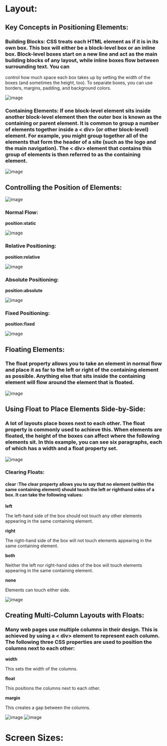 # Layout:

## Key Concepts in Positioning Elements:

### Building Blocks: CSS treats each HTML element as if it is in its own box. This box will either be a block-level box or an inline box. Block-level boxes start on a new line and act as the main building blocks of any layout, while inline boxes flow between surrounding text. You can
control how much space each box takes up by setting the width of the boxes (and sometimes the height, too). To separate boxes, you can use borders, margins, padding, and background colors.


![image](https://user-images.githubusercontent.com/79833733/112046371-9d72eb00-8b54-11eb-9545-22351ed9d0f7.png)


### Containing Elements: If one block-level element sits inside another block-level element then the outer box is known as the containing or parent element. It is common to group a number of elements together inside a < div> (or other block-level) element. For example, you might group together all of the elements that form the header of a site (such as the logo and the main navigation). The < div> element that contains this group of elements is then referred to as the containing element.


![image](https://user-images.githubusercontent.com/79833733/112046625-f478c000-8b54-11eb-9c84-226bb84d768e.png)


## Controlling the Position of Elements:

![image](https://user-images.githubusercontent.com/79833733/112046777-22f69b00-8b55-11eb-8ba6-349100e8c01c.png)


### Normal Flow:

**position:static** 

![image](https://user-images.githubusercontent.com/79833733/112047082-7963d980-8b55-11eb-8c58-1648de1d56c2.png)


### Relative Positioning:

**position:relative**

![image](https://user-images.githubusercontent.com/79833733/112047231-b203b300-8b55-11eb-9c69-7ce1afa2e431.png)


### Absolute Positioning:

**position:absolute**

![image](https://user-images.githubusercontent.com/79833733/112047398-eaa38c80-8b55-11eb-8751-cd537f636632.png)


### Fixed Positioning:

**position:fixed**

![image](https://user-images.githubusercontent.com/79833733/112047554-2179a280-8b56-11eb-819e-81f726d0a620.png)

## Floating Elements:

### The float property allows you to take an element in normal flow and place it as far to the left or right of the containing element as possible. Anything else that sits inside the containing element will flow around the element that is floated.


![image](https://user-images.githubusercontent.com/79833733/112048366-ff345480-8b56-11eb-968f-244ce465e205.png)


## Using Float to Place Elements Side-by-Side:

### A lot of layouts place boxes next to each other. The float property is commonly used to achieve this. When elements are floated, the height of the boxes can affect where the following elements sit. In this example, you can see six paragraphs, each of which has a width and a float property set.

![image](https://user-images.githubusercontent.com/79833733/112050066-170cd800-8b59-11eb-9d83-3746e912407b.png)


### Clearing Floats: 

#### clear :The clear property allows you to say that no element (within the same containing element) should touch the left or righthand sides of a box. It can take the following values:

**left**

The left-hand side of the box
should not touch any other
elements appearing in the same
containing element.

**right**

The right-hand side of the
box will not touch elements
appearing in the same containing
element.

**both**

Neither the left nor right-hand
sides of the box will touch
elements appearing in the same
containing element.

**none**

Elements can touch either side.


![image](https://user-images.githubusercontent.com/79833733/112050558-ac0fd100-8b59-11eb-8351-f13284d78e5d.png)


## Creating Multi-Column Layouts with Floats:

### Many web pages use multiple columns in their design. This is achieved by using a < div> element to represent each column. The following three CSS properties are used to position the columns next to each other:

**width**                                     


This sets the width of the columns. 

**float**

This positions the columns next to each other.

**margin**

This creates a gap between the columns.

   ![image](https://user-images.githubusercontent.com/79833733/112051128-3e17d980-8b5a-11eb-8aa8-a888fe1c9c87.png)          ![image](https://user-images.githubusercontent.com/79833733/112051327-78817680-8b5a-11eb-810e-815a6556d002.png)
   
   
   
   
   # Screen Sizes:
   



